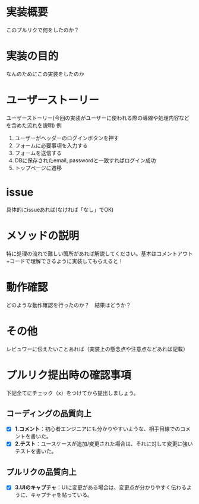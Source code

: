 # 実装概要
このプルリクで何をしたのか？

# 実装の目的
なんのためにこの実装をしたのか

# ユーザーストーリー
ユーザーストーリー(今回の実装がユーザーに使われる際の導線や処理内容などを含めた流れを説明)
例
1. ユーザーがヘッダーのログインボタンを押す
2. フォームに必要事項を入力する
3. フォームを送信する
4. DBに保存されたemail, passwordと一致すればログイン成功
5. トップページに遷移

# issue
具体的にissueあれば(なければ「なし」でOK)

# メソッドの説明
特に処理の流れで難しい箇所があれば解説してください。基本はコメントアウト+コードで理解できるように実装してもらえると！

# 動作確認
どのような動作確認を行ったのか？　結果はどうか？

# その他
レビュワーに伝えたいことあれば（実装上の懸念点や注意点などあれば記載）

# プルリク提出時の確認事項
下記全てにチェック（x）をつけてから提出しましょう。
## コーディングの品質向上
- [x] **1.コメント**：初心者エンジニアにも分かりやすいような、相手目線でのコメントを書いた。
- [x] **2.テスト**：ユースケースが追加/変更された場合は、それに対して変更に強いテストを書いた。
## プルリクの品質向上
- [x] **3.UIのキャプチャ**：UIに変更がある場合は、変更点が分かりやすく伝わるように、キャプチャを貼っている。

